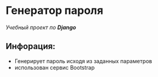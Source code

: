 # Генератор пароля
*Учебный проект по __Django__*

## Инфорация:
* Генерирует пароль исходя из заданных параметров
* использован сервис Bootstrap